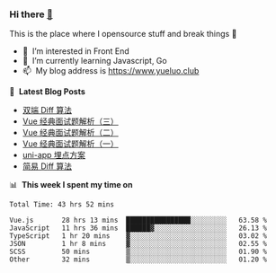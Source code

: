 ### Hi there <a href="https://www.yueluo.club/"> 👋 </a>
This is the place where I opensource stuff and break things :rofl:

- 👀 &nbsp;I’m interested in Front End
- 🌱 &nbsp;I’m currently learning Javascript, Go
- 📫 &nbsp;My blog address is https://www.yueluo.club

📕 &nbsp;**Latest Blog Posts**

<!-- BLOG-POST-LIST:START -->
- [双端 Diff 算法](https://www.yueluo.club/detail?articleId=62b1c6d3106aa1400faa59f5)
- [Vue 经典面试题解析（三）](https://www.yueluo.club/detail?articleId=62abbcd0106aa1400faa2f4a)
- [Vue 经典面试题解析（二）](https://www.yueluo.club/detail?articleId=62aa74a7106aa1400faa2756)
- [Vue 经典面试题解析（一）](https://www.yueluo.club/detail?articleId=62aa71ec106aa1400faa26fb)
- [uni-app 埋点方案](https://www.yueluo.club/detail?articleId=62a98ef5106aa1400faa2012)
- [简易 Diff 算法](https://www.yueluo.club/detail?articleId=62a89ef0106aa1400faa1928)
<!-- BLOG-POST-LIST:END -->

📊 &nbsp;**This week I spent my time on**

<!--START_SECTION:waka-->

```text
Total Time: 43 hrs 52 mins

Vue.js       28 hrs 13 mins  ████████████████░░░░░░░░░   63.58 %
JavaScript   11 hrs 36 mins  ██████▓░░░░░░░░░░░░░░░░░░   26.13 %
TypeScript   1 hr 20 mins    ▓░░░░░░░░░░░░░░░░░░░░░░░░   03.02 %
JSON         1 hr 8 mins     ▓░░░░░░░░░░░░░░░░░░░░░░░░   02.55 %
SCSS         50 mins         ▒░░░░░░░░░░░░░░░░░░░░░░░░   01.90 %
Other        32 mins         ▒░░░░░░░░░░░░░░░░░░░░░░░░   01.20 %
```

<!--END_SECTION:waka-->